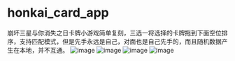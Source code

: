 # honkai_card_app
崩坏三星与你消失之日卡牌小游戏简单复刻，三选一将选择的卡牌拖到下面空位排序，支持匹配模式，但是先手永远是自己，对面也是自己先手的，而且随机数据产生在本地，并不互通。
![image](https://github.com/user-attachments/assets/f9a636ea-4f38-4e5b-9469-732e646b864f)
![image](https://github.com/user-attachments/assets/e0a7d216-0438-4c95-92f1-f5be78503177)
![image](https://github.com/user-attachments/assets/e3860766-41f3-463b-977e-def983aafd05)
![image](https://github.com/user-attachments/assets/869a624e-c5ca-42e5-bf1e-8c4f2c448613)
